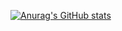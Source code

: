 [![Anurag's GitHub stats](https://github-readme-stats.vercel.app/api?username=ikepe&show_icons=true)](https://github.com/anuraghazra/github-readme-stats)

<!--
**ikepe/ikepe** is a ✨ _special_ ✨ repository because its `README.md` (this file) appears on your GitHub profile.

Here are some ideas to get you started:

- 🔭 I’m currently working on ...
- 🌱 I’m currently learning ...
- 👯 I’m looking to collaborate on ...
- 🤔 I’m looking for help with ...
- 💬 Ask me about ...
- 📫 How to reach me: ...
- 😄 Pronouns: ...
- ⚡ Fun fact: ...
-->
